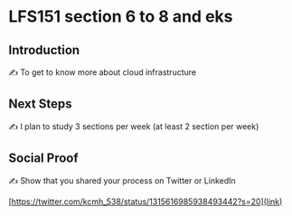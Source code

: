 # LFS151 section 6 to 8 and eks

## Introduction

✍️ To get to know more about cloud infrastructure


## Next Steps

✍️ I plan to study 3 sections per week (at least 2 section per week)

## Social Proof

✍️ Show that you shared your process on Twitter or LinkedIn

[https://twitter.com/kcmh_538/status/1315616985938493442?s=20](link)
